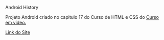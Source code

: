 Android History

<p>Projeto Android criado no capitulo 17 do Curso de HTML e CSS do <a href="Cursoemvideo.com" target="_blank">Curso em vídeo.<a><p>
<a href="https://leoragassio.github.io/projeto-android/" target="_blank"> Link do Site <a>
  

  
